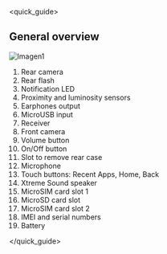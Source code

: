 <quick_guide>
## General overview

![Imagen1](http://static.energysistem.com/images/manuals/42762/577503fc1c422.jpg)

1.	Rear camera
2.	Rear flash
3.	Notification LED
4.	Proximity and luminosity sensors
5.	Earphones output
6.	MicroUSB input
7.	Receiver
8.	Front camera
9.	Volume button
10.	On/Off button
11.	Slot to remove rear case
12.	Microphone
13.	Touch buttons: Recent Apps, Home, Back
14.	Xtreme Sound speaker
15.	MicroSIM card slot 1
16.	MicroSD card slot
17.	MicroSIM card slot 2
18.	IMEI and serial numbers
19.	Battery

</quick_guide>

